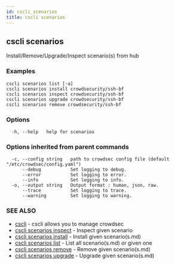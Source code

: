 ```yaml
---
id: cscli_scenarios
title: cscli scenarios
---
```

## cscli scenarios

Install/Remove/Upgrade/Inspect scenario(s) from hub

### Examples

```
cscli scenarios list [-a]
cscli scenarios install crowdsecurity/ssh-bf
cscli scenarios inspect crowdsecurity/ssh-bf
cscli scenarios upgrade crowdsecurity/ssh-bf
cscli scenarios remove crowdsecurity/ssh-bf

```

### Options

```
  -h, --help   help for scenarios
```

### Options inherited from parent commands

```
  -c, --config string   path to crowdsec config file (default "/etc/crowdsec/config.yaml")
      --debug           Set logging to debug.
      --error           Set logging to error.
      --info            Set logging to info.
  -o, --output string   Output format : human, json, raw.
      --trace           Set logging to trace.
      --warning         Set logging to warning.
```

### SEE ALSO

* [cscli](/cscli/cscli.md)	 - cscli allows you to manage crowdsec
* [cscli scenarios inspect](/cscli/cscli_scenarios_inspect.md)	 - Inspect given scenario
* [cscli scenarios install](/cscli/cscli_scenarios_install)	 - Install given scenario(s.md)
* [cscli scenarios list](/cscli/cscli_scenarios_list)	 - List all scenario(s.md) or given one
* [cscli scenarios remove](/cscli/cscli_scenarios_remove)	 - Remove given scenario(s.md)
* [cscli scenarios upgrade](/cscli/cscli_scenarios_upgrade)	 - Upgrade given scenario(s.md)

